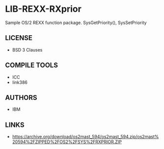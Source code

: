 # LIB-REXX-RXprior
Sample OS/2 REXX function package. SysGetPriority(), SysSetPriority

## LICENSE
* BSD 3 Clauses

## COMPILE TOOLS
* ICC
* link386
 
## AUTHORS
* IBM

## LINKS
* https://archive.org/download/os2mast_594/os2mast_594.zip/os2mast%20594%2FZIPPED%2FOS2%2FSYS%2FRXPRIOR.ZIP
